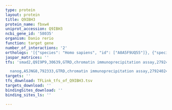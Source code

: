 ```yaml
---
type: protein
layout: protein
title: Q9IBH3
protein_name: fbxw4
uniprot_accession: Q9IBH3
ncbi_gene_id: '58035'
organism: Danio rerio
function: target gene
number_of_interactions: '2'
orthologs: '[{"species": "Homo sapiens", "id": ["A0A5F9UQ55"]}, {"species": "Mus musculus", "id": ["<a href=\"/protein/q9jmj2\">Q9JMJ2</a>"]}, {"species": "Rattus norvegicus", "id": ["<a href=\"/protein/d4a2v7\">D4A2V7</a>"]}, {"species": "Drosophila melanogaster", "id": ["<a href=\"/protein/q8sx44\">Q8SX44</a>"]}]'
jaspar_matrices: ''
tfs: 'smad2,Q9I9P9,30639,GTRD,chromatin immunoprecipitation assay,27924024%5Buid%5D,No

  nanog,A5JNG8,792333,GTRD,chromatin immunoprecipitation assay,27924024%5Buid%5D,No'
targets: ''
tfs_download: TFLink_tfs_of_Q9IBH3.tsv
targets_download: ''
bindingSites_download: ''
binding_sites_ls: ''

---
```

